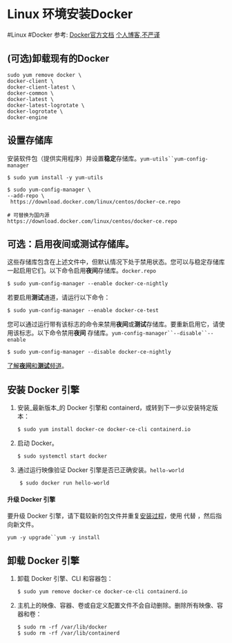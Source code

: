 # Linux 环境安装Docker

#Linux #Docker
参考:
[Docker官方文档](https://docs.docker.com/engine/install/centos/)
[个人博客,不严谨](https://www.cnblogs.com/yang37/p/14464674.html)

## (可选)卸载现有的Docker

```Shell
sudo yum remove docker \
docker-client \
docker-client-latest \
docker-common \
docker-latest \
docker-latest-logrotate \
docker-logrotate \
docker-engine
```

## 设置存储库

安装软件包（提供实用程序）并设置**稳定**存储库。`yum-utils``yum-config-manager`

```Shell
$ sudo yum install -y yum-utils

$ sudo yum-config-manager \
--add-repo \
 https://download.docker.com/linux/centos/docker-ce.repo

# 可替换为国内源
https://download.docker.com/linux/centos/docker-ce.repo
```

## **可选**：启用**夜间**或**测试**存储库。

这些存储库包含在上述文件中，但默认情况下处于禁用状态。您可以与稳定存储库一起启用它们。以下命令启用**夜间**存储库。`docker.repo`

```Shell
$ sudo yum-config-manager --enable docker-ce-nightly
```

若要启用**测试**通道，请运行以下命令：

```Shell
$ sudo yum-config-manager --enable docker-ce-test
```

您可以通过运行带有该标志的命令来禁用**夜间**或**测试**存储库。要重新启用它，请使用该标志。以下命令禁用**夜间**
存储库。`yum-config-manager``--disable``--enable`

```Shell
$ sudo yum-config-manager --disable docker-ce-nightly
```

[了解**夜间**和**测试**频道](https://docs.docker.com/engine/install/)。

## 安装 Docker 引擎

1. 安装_最新版本_的 Docker 引擎和 containerd，或转到下一步以安装特定版本：

   ```Shell
   $ sudo yum install docker-ce docker-ce-cli containerd.io
   ```

2. 启动 Docker。

    ```Shell
    $ sudo systemctl start docker
    ```

3. 通过运行映像验证 Docker 引擎是否已正确安装。`hello-world`

```Shell
	$ sudo docker run hello-world
```

#### 升级 Docker 引擎

要升级 Docker 引擎，请下载较新的包文件并重复[安装过程](https://docs.docker.com/engine/install/centos/#install-from-a-package)，使用 代替 ，然后指向新文件。

```Shell
yum -y upgrade``yum -y install
```

## 卸载 Docker 引擎

1. 卸载 Docker 引擎、CLI 和容器包：

   ```
   $ sudo yum remove docker-ce docker-ce-cli containerd.io
   ```

2. 主机上的映像、容器、卷或自定义配置文件不会自动删除。删除所有映像、容器和卷：

   ```
   $ sudo rm -rf /var/lib/docker
   $ sudo rm -rf /var/lib/containerd
   ```